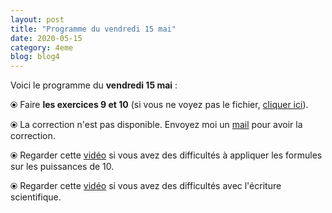 ```yaml
---
layout: post
title: "Programme du vendredi 15 mai"
date: 2020-05-15
category: 4eme
blog: blog4
---
```


Voici le programme du <b>vendredi 15 mai</b> :

⦿ Faire <b>les exercices 9 et 10</b> (si vous ne voyez pas le fichier, <a href="/exercices/4eme/4eme_exercices_vendredi_15_mai_2020.pdf">cliquer ici</a>). 

<object data="/exercices/4eme/4eme_exercices_vendredi_15_mai_2020.pdf" width="100%" height="500" type='application/pdf'></object>

⦿ La correction n'est pas disponible. Envoyez moi un <a href="mailto:benjamindang2015@gmail.com">mail</a> pour avoir la correction.

⦿ Regarder cette <a class="video" href="https://youtu.be/GWz5_veC12U">vidéo</a> si vous avez des difficultés à appliquer les formules sur les puissances de 10.

⦿ Regarder cette <a class="video" href="https://youtu.be/tzhNCpLRtCY">vidéo</a> si vous avez des difficultés avec l'écriture scientifique.
